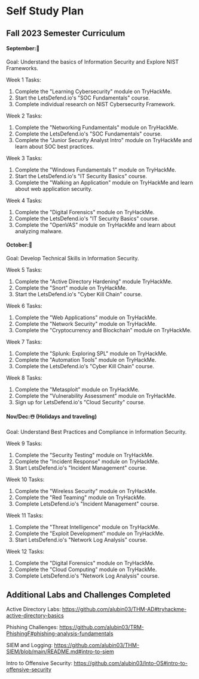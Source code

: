
# Self Study Plan
 <p align="center">
  
## Fall 2023 Semester Curriculum 

#### September:🍂
Goal: Understand the basics of Information Security and Explore NIST Frameworks.

Week 1 Tasks:
1. Complete the "Learning Cybersecurity" module on TryHackMe.
2. Start the LetsDefend.io's "SOC Fundamentals" course.
3. Complete individual research on NIST Cybersecurity Framework.

Week 2 Tasks:
1. Complete the "Networking Fundamentals" module on TryHackMe.
2. Complete the LetsDefend.io's "SOC Fundamentals" course.
3. Complete the "Junior Security Analyst Intro" module on TryHackMe and learn about SOC best practices.

Week 3 Tasks:
1. Complete the "Windows Fundamentals 1" module on TryHackMe.
2. Start the LetsDefend.io's "IT Security Basics" course.
3. Complete the "Walking an Application" module on TryHackMe and learn about web application security.

Week 4 Tasks:
1. Complete the "Digital Forensics" module on TryHackMe.
2. Complete the LetsDefend.io's "IT Security Basics" course.
3. Complete the "OpenVAS" module on TryHackMe and learn about analyzing malware.

#### October:🎃
Goal: Develop Technical Skills in Information Security.

Week 5 Tasks:
1. Complete the "Active Directory Hardening" module TryHackMe.
2. Complete the "Snort" module on TryHackMe.
3. Start the LetsDefend.io's "Cyber Kill Chain" course.

Week 6 Tasks:
1. Complete the "Web Applications" module on TryHackMe.
2. Complete the "Network Security" module on TryHackMe.
3. Complete the "Cryptocurrency and Blockchain" module on TryHackMe.

Week 7 Tasks:
1. Complete the "Splunk: Exploring SPL" module on TryHackMe.
2. Complete the "Automation Tools" module on TryHackMe.
3. Complete the LetsDefend.io's "Cyber Kill Chain" course.

Week 8 Tasks:
1. Complete the "Metasploit" module on TryHackMe.
2. Complete the "Vulnerability Assessment" module on TryHackMe.
3. Sign up for LetsDefend.io's "Cloud Security" course.

#### Nov/Dec:☃️ (Holidays and traveling)

Goal: Understand Best Practices and Compliance in Information Security.

Week 9 Tasks:
1. Complete the "Security Testing" module on TryHackMe.
2. Complete the "Incident Response" module on TryHackMe.
3. Start LetsDefend.io's "Incident Management" course.

Week 10 Tasks:
1. Complete the "Wireless Security" module on TryHackMe.
2. Complete the "Red Teaming" module on TryHackMe.
3. Complete LetsDefend.io's "Incident Management" course.

Week 11 Tasks:
1. Complete the "Threat Intelligence" module on TryHackMe.
2. Complete the "Exploit Development" module on TryHackMe.
3. Start LetsDefend.io's "Network Log Analysis" course.

Week 12 Tasks:
1. Complete the "Digital Forensics" module on TryHackMe.
2. Complete the "Cloud Computing" module on TryHackMe.
3. Complete LetsDefend.io's "Network Log Analysis" course.
 

## Additional Labs and Challenges Completed 

Active Directory Labs: https://github.com/alubin03/THM-AD#tryhackme-active-directory-basics

Phishing Challenges: https://github.com/alubin03/TRM-PhishingF#phishing-analysis-fundamentals

SIEM and Logging: https://github.com/alubin03/THM-SIEM/blob/main/README.md#intro-to-siem

Intro to Offensive Security: https://github.com/alubin03/Into-OS#intro-to-offensive-security
